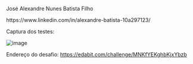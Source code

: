 José Alexandre Nunes Batista Filho
<p> https://www.linkedin.com/in/alexandre-batista-10a297123/<p>
Captura dos testes:

![image](https://user-images.githubusercontent.com/89105629/161075562-e8352793-ccf5-4b2e-8ad3-cca160772ec4.png)

Endereço do desafio: https://edabit.com/challenge/MNKfYEKghbKjxYbzb

  
